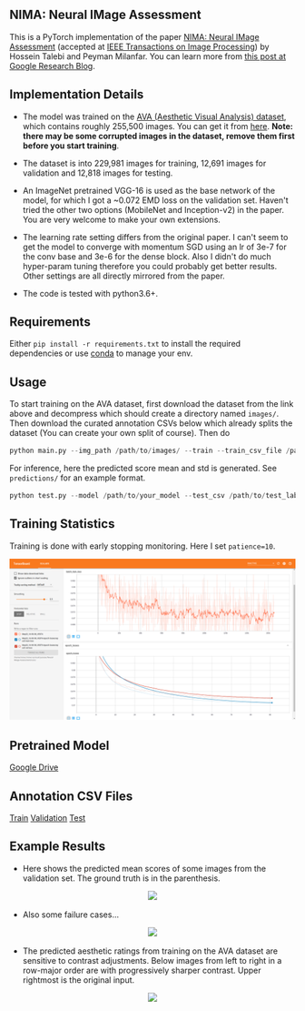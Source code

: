 ## NIMA: Neural IMage Assessment

This is a PyTorch implementation of the paper [NIMA: Neural IMage Assessment](https://arxiv.org/abs/1709.05424) (accepted at [IEEE Transactions on Image Processing](https://ieeexplore.ieee.org/document/8352823)) by Hossein Talebi and Peyman Milanfar. You can learn more from [this post at Google Research Blog](https://research.googleblog.com/2017/12/introducing-nima-neural-image-assessment.html).

## Implementation Details

+ The model was trained on the [AVA (Aesthetic Visual Analysis) dataset](http://refbase.cvc.uab.es/files/MMP2012a.pdf), which contains roughly 255,500 images. You can get it from [here](https://github.com/mtobeiyf/ava_downloader). **Note: there may be some corrupted images in the dataset, remove them first before you start training**.

+ The dataset is into 229,981 images for training, 12,691 images for validation and 12,818 images for testing.

+ An ImageNet pretrained VGG-16 is used as the base network of the model, for which I got a ~0.072 EMD loss on the validation set. Haven't tried the other two options (MobileNet and Inception-v2) in the paper. You are very welcome to make your own extensions.

+ The learning rate setting differs from the original paper. I can't seem to get the model to converge with momentum SGD using an lr of 3e-7 for the conv base and 3e-6 for the dense block. Also I didn't do much hyper-param tuning therefore you could probably get better results. Other settings are all directly mirrored from the paper.

+ The code is tested with python3.6+.

## Requirements

Either ```pip install -r requirements.txt``` to install the required dependencies or use [conda](https://docs.conda.io/en/latest/) to manage your env.

## Usage

To start training on the AVA dataset, first download the dataset from the link above and decompress which should create a directory named ```images/```. Then download the curated annotation CSVs below
which already splits the dataset (You can create your own split of course). Then do

```python
python main.py --img_path /path/to/images/ --train --train_csv_file /path/to/train_labels.csv --val_csv_file /path/to/val_labels.csv --conv_base_lr 3e-4 --dense_lr 3e-3 --decay --ckpt_path /path/to/ckpts --epochs 100 --early_stoppping_patience 10
```

For inference, here the predicted score mean and std is generated. See ```predictions/``` for an example format.

```python
python test.py --model /path/to/your_model --test_csv /path/to/test_labels.csv --test_images /path/to/images --predictions /path/to/save/predictions
```

## Training Statistics

Training is done with early stopping monitoring. Here I set ```patience=10```.
<p align="center">
<img src="./snapshots/snapshot@0525.png">
</p>

## Pretrained Model
[Google Drive](https://drive.google.com/file/d/1NISOS1aZ54oFm65XkY4rISA1xXUgE1PP/view?usp=sharing)

## Annotation CSV Files
[Train](https://drive.google.com/file/d/1w313GtuqEBp0qqavdKSYHst-AAbQSTmq/view?usp=sharing) [Validation](https://drive.google.com/file/d/1GsrkIdn7Jcg--2y3iuuDqvEpc_6oV36w/view?usp=sharing) [Test](https://drive.google.com/file/d/17yvYHOc3CMq-04ZDri7BieXqwh2H633c/view?usp=sharing)

## Example Results

+ Here shows the predicted mean scores of some images from the validation set. The ground truth is in the parenthesis.

<p align="center">
<img src="https://i.ibb.co/8zqsss9/excellent-min.png">
</p>

+ Also some failure cases...

<p align="center">
<img src="https://i.ibb.co/x5x18B8/horrible-min.png">
</p>

+ The predicted aesthetic ratings from training on the AVA dataset are sensitive to contrast adjustments. Below images from left to right in a row-major order are with progressively sharper contrast. Upper rightmost is the original input.
<p align="center">
<img src="https://i.ibb.co/QvtrvBV/compare-min.png">
</p>
